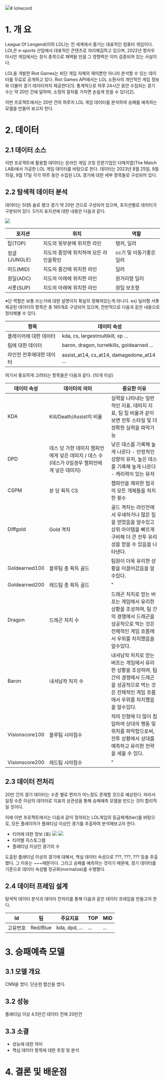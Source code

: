<img src= https://github.com/seonggegun/lolrecord/assets/79897862/8751e854-c04b-45da-8ba1-1769ff2c2371># lolrecord
# 1. 개 요
League Of Lengend(이하 LOL)는 전 세계에서 즐기는 대표적인 컴퓨터 게임이다. LOL은 e-sports 산업에서 대표적인 콘텐츠로 자리매김하고 있으며, 2022년 항저우 아시안 게임에서는 정식 종목으로 채택될 만큼 그 영향력은 이미 검증되어 있는 사실이다. 

LOL을 개발한 Riot Games는 비단 게임 자체의 재미뿐만 아니라 분석할 수 있는 데이터를 무료로 공개하고 있다. Riot Games API에서는 LOL 소환사의 개인적인 게임 정보와 더불어 경기 데이터까지 제공한다[1]. 통계적으로 하루 24시간 동안 수집되는 경기 수는 약 20만 건에 달하며, 소정의 절차를 거치면 손쉽게 얻을 수 있다[2].

이번 프로젝트에서는 20만 건의 하루치 LOL 게임 데이터를 분석하여 승패를 예측하는 모델을 만들어 보고자 한다.

# 2. 데이터
## 2.1 데이터 소스
이번 프로젝트에 활용할 데이터는 온라인 게임 코칭 전문기업인 더매치랩(The Match LAB)에서 가공한 LOL 게임 데이터를 바탕으로 한다. 데이터는 2023년 8월 25일, 9월 15일, 9월 17일 각각 하루 동안 수집된 LOL 경기에 대한 세부 항목들로 구성되어 있다.

## 2.2 탐색적 데이터 분석
데이터는 5대5 솔로 랭크 경기 약 20만 건으로 구성되어 있으며, 포지션별로 데이터가 구분되어 있다. 5가지 포지션에 대한 내용은 다음과 같다.

<img src = https://github.com/seonggegun/lolrecord/assets/79897862/0d6dc375-4a51-4b5e-9180-fe89ae0e529a>

| 포지션    |위치|역할|
|--------|---|---|
| 탑(TOP) |지도의 윗부분에 위치한 라인|탱커, 딜러 |
| 정글(JUNGLE) |지도의 중앙에 위치하여 모든 라인을확인|cc기 및 이동기좋은 딜러|
| 미드(MID) |지도의 중간에 위치한 라인| 딜러|
| 원딜(ADC) |지도의 아래에 위치한 라인| 원거리형 딜러|
| 서폿(SUP) |지도의 아래에 위치한 라인| 원딜 보조형|

※단 역할은 보통 쓰는거에 대한 설명이지 확실히 정해져있는게 아니다. ex) 딜러형 서폿 <br>
제공된 데이터의 항목은 총 185개로 구성되어 있으며, 전반적으로 다음과 같은 내용으로 정리해볼 수 있다.

| 항목           | 데이터 속성 |
|--------------|--------|
| 플레이어에 대한 데이터 |kda, cs, largestmultikill, xp ... |
| 팀에 대한 데이터    | baron, dragon, turretkills, goldearned ... |
|라인전 전후에대한 데이터 |assist_at14, cs_at14, damagedone_at14 ...|

여기서 중요하게 고려되는 항목들은 다음과 같다. (10개 이상)

| 데이터 속성 | 데이터의 의미     | 중요한 이유 |
|-------|-------------|--------|
| KDA   | Kill/Death/Assist의 비율|실력을 나타내는 일반적인 지표. 데미지 지표, 팀 킬 비율과 같이 보면 전투 스타일 및 더 정확한 실력을 파악가능|
| DPD |데스 당 가한 데미지  챔피언에게 넣은 데미지 / 데스 수(데스가 0일경우 챔피언에게 넣은 데미지)|낮은 데스를 기록해 높게 나온다 - 안정적인 성향의 유저, 높은 데스를 기록해 높게 나온다 - 캐리력이 있는 유저|
| CSPM | 분 당 획득 CS |챔피언을 제외한 협곡의 모든 개체들을 처치한 횟수|
|Diffgold|Gold 격차|골드 격차는 라인전에서 우세하거나 많은 킬을 얻었음을 알수있고 상위 아이템을 빠르게 구비해 더 큰 전투 유리성을 얻을 수 있음을 나타낸다.|
|Goldearned100|블루팀 총 획득 골드|팀원이 더욱 유리한 상황을 이끌어갔음을 알수있다.|
|Goldearned200|레드팀 총 획득 골드|"|
|Dragon|드래곤 처치 수|드래곤 처치로 얻는 버프는 게임에서 유리한 상황을 조성하며, 팀 간의 경쟁에서 드래곤을 성공적으로 먹는 것은 전체적인 게임 흐름에서 우위를 차지했음을 알수있다.|
|Baron|내셔남작 처치 수|내셔남작 처치로 얻는 버프는 게임에서 유리한 상황을 조성하며, 팀 간의 경쟁에서 드래곤을 성공적으로 먹는 것은 전체적인 게임 흐름에서 우위를 차지했음을 알수있다.|
|Visionscore100|블루팀 시야점수|적의 진형에 더 많이 침입하여 상대의 행동 및 위치를 파악함으로써, 전투 상황에서 상대를 예측하고 유리한 전략을 세울 수 있다.|
|Visionscore200|레드팀 시야점수|"|

## 2.3 데이터 전처리
20만 건의 경기 데이터는 수준 별로 편차가 어느정도 존재할 것으로 예상된다. 따라서 일정 수준 이상의 데이터로 지표의 상관성을 통해 승패예측 모델을 만드는 것이 합리적일 것이다.

이에 이번 프로젝트에서는 다음과 같이 정의되는 LOL게임의 등급체계(tier)를 바탕으로, 모든 플레이어가 플래티넘 이상인 경기를 추출하여 분석해보고자 한다.

* 티어에 대한 정보 (표)
  <img src = https://github.com/seonggegun/lolrecord/assets/79897862/78f03c88-4312-4c3c-bf6d-5e58524bc7ae>
  <img src = https://github.com/seonggegun/lolrecord/assets/79897862/9f548192-65b7-4860-abe1-c9c2ab69f151>
* 티어별 히스토그램
* 플래티넘 이상인 경기의 수

도출된 플래티넘 이상의 경기에 대해서, 핵심 데이터 속성으로 ???, ???, ??? 등을 추출했다. 그 이유는 ~~~때문이다. 그리고 승패를 예측하는 것이기 때문에, 경기 데이터를 기준으로 데이터 속성별 정규화(normalize)를 수행했다. 

## 2.4 데이터 프레임 설계

탐색적 데이터 분석과 데이터 전처리를 통해 다음과 같은 데이터 프레임을 만들고자 한다.

| Id  | 팀  | 주요지표 | TOP |MID|
|-----|-----|---------|-----|---|
| 고유번호 | Red/Blue | kda, dpd, ...| ... |...|

# 3. 승패예측 모델

## 3.1 모델 개요
CNN을 썼다. 단순한 합산을 썼다.

## 3.2 성능
플래티넘 이상 4.5만건
데이터 전체 20만건

## 3.3 소결
* 성능에 대한 의미
* 핵심 데이터 항목에 대한 추정 및 분석

# 4. 결론 및 배운점

